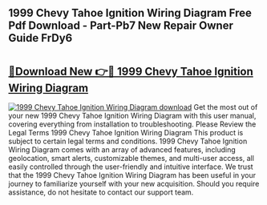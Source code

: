 ## 1999 Chevy Tahoe Ignition Wiring Diagram Free Pdf Download - Part-Pb7 New Repair Owner Guide FrDy6

# <h2><a href="http://dfsazsw.blite.top/?on=1999+Chevy+Tahoe+Ignition+Wiring+Diagram">🔗Download New 👉🔴 1999 Chevy Tahoe Ignition Wiring Diagram</a></h2>

[![1999 Chevy Tahoe Ignition Wiring Diagram download](https://i.imgur.com/lujVjoI.png)](http://dfsazsw.blite.top/?on=1999+Chevy+Tahoe+Ignition+Wiring+Diagram)
Get the most out of your new 1999 Chevy Tahoe Ignition Wiring Diagram with this user manual, covering everything from installation to troubleshooting. Please Review the Legal Terms 1999 Chevy Tahoe Ignition Wiring Diagram This product is subject to certain legal terms and conditions. 1999 Chevy Tahoe Ignition Wiring Diagram comes with an array of advanced features, including geolocation, smart alerts, customizable themes, and multi-user access, all easily controlled through the user-friendly and intuitive interface. We trust that the 1999 Chevy Tahoe Ignition Wiring Diagram has been useful in your journey to familiarize yourself with your new acquisition. Should you require assistance, do not hesitate to contact our support team.

